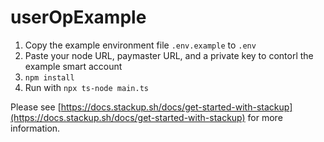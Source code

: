 # userOpExample

1. Copy the example environment file `.env.example` to `.env`
2. Paste your node URL, paymaster URL, and a private key to contorl the example smart account
3. `npm install`
4. Run with `npx ts-node main.ts`

Please see [https://docs.stackup.sh/docs/get-started-with-stackup](https://docs.stackup.sh/docs/get-started-with-stackup) for more information.
